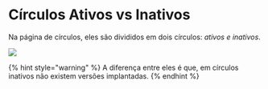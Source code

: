 # Círculos Ativos vs Inativos

Na página de círculos, eles são divididos em dois círculos: _ativos e inativos_.

![](../../.gitbook/assets/active-inactive-circles-chrome-capture.gif)

{% hint style="warning" %}
A diferença entre eles é que, em círculos inativos não existem versões implantadas.
{% endhint %}

